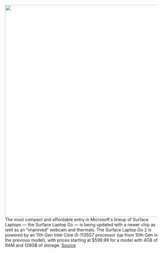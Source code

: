 <img src='https://cdn.vox-cdn.com/thumbor/MrJjzmjt67VlmNaQdW82OOD0C6M=/0x0:5062x3375/1200x800/filters:focal(2127x1284:2935x2092)/cdn.vox-cdn.com/uploads/chorus_image/image/70930819/Feature_C_05_RGB.0.jpg' width='700px' /><br/>
The most compact and affordable entry in Microsoft's lineup of Surface Laptops — the Surface Laptop Go — is being updated with a newer chip as well as an “improved” webcam and thermals. The Surface Laptop Go 2 is powered by an 11th Gen Intel Core i5-1135G7 processor (up from 10th Gen in the previous model), with prices starting at $599.99 for a model with 4GB of RAM and 128GB of storage.
<a href='https://www.theverge.com/2022/6/1/23149723/microsoft-surface-laptop-go-2-price-features-compact-chromebook-competitor'> Source <a/>